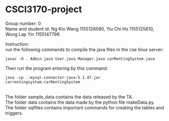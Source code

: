 # CSCI3170-project
Group number: 0 <br/>
Name and student id: Ng Kin Wang 1155126580, Yiu Chi Ho 1155125810, Wong Lap Yin 1155147798

Instruction:<br/>
run the following commands to compile the java files in the cse linux server:
````
javac -d . Admin.java User.java Manager.java carRentingSystem.java
````

Then run the program entering by this command:
````
java -cp .:mysql-connector-java-5.1.47.jar carrentingsystem.carRentingSystem
````

<br/>
The folder sample_data contains the data released by the TA.

<br/>
The folder data contains the data made by the python file makeData.py.

<br/>
The folder sqlfiles contains important commands for creating the tables and triggers.
